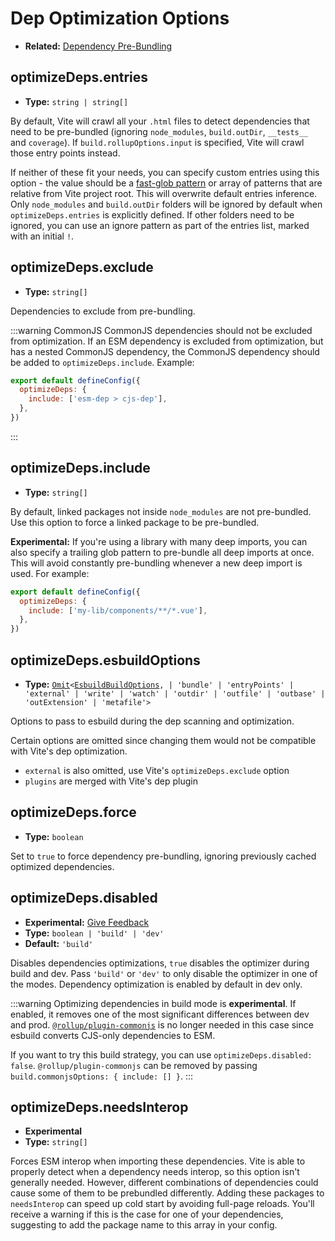 # Dep Optimization Options

- **Related:** [Dependency Pre-Bundling](/guide/dep-pre-bundling)

## optimizeDeps.entries

- **Type:** `string | string[]`

By default, Vite will crawl all your `.html` files to detect dependencies that need to be pre-bundled (ignoring `node_modules`, `build.outDir`, `__tests__` and `coverage`). If `build.rollupOptions.input` is specified, Vite will crawl those entry points instead.

If neither of these fit your needs, you can specify custom entries using this option - the value should be a [fast-glob pattern](https://github.com/mrmlnc/fast-glob#basic-syntax) or array of patterns that are relative from Vite project root. This will overwrite default entries inference. Only `node_modules` and `build.outDir` folders will be ignored by default when `optimizeDeps.entries` is explicitly defined. If other folders need to be ignored, you can use an ignore pattern as part of the entries list, marked with an initial `!`.

## optimizeDeps.exclude

- **Type:** `string[]`

Dependencies to exclude from pre-bundling.

:::warning CommonJS
CommonJS dependencies should not be excluded from optimization. If an ESM dependency is excluded from optimization, but has a nested CommonJS dependency, the CommonJS dependency should be added to `optimizeDeps.include`. Example:

```js
export default defineConfig({
  optimizeDeps: {
    include: ['esm-dep > cjs-dep'],
  },
})
```

:::

## optimizeDeps.include

- **Type:** `string[]`

By default, linked packages not inside `node_modules` are not pre-bundled. Use this option to force a linked package to be pre-bundled.

**Experimental:** If you're using a library with many deep imports, you can also specify a trailing glob pattern to pre-bundle all deep imports at once. This will avoid constantly pre-bundling whenever a new deep import is used. For example:

```js
export default defineConfig({
  optimizeDeps: {
    include: ['my-lib/components/**/*.vue'],
  },
})
```

## optimizeDeps.esbuildOptions

- **Type:** [`Omit`](https://www.typescriptlang.org/docs/handbook/utility-types.html#omittype-keys)`<`[`EsbuildBuildOptions`](https://esbuild.github.io/api/#simple-options)`,
    | 'bundle'
    | 'entryPoints'
    | 'external'
    | 'write'
    | 'watch'
    | 'outdir'
    | 'outfile'
    | 'outbase'
    | 'outExtension'
    | 'metafile'>`


Options to pass to esbuild during the dep scanning and optimization.

Certain options are omitted since changing them would not be compatible with Vite's dep optimization.

- `external` is also omitted, use Vite's `optimizeDeps.exclude` option
- `plugins` are merged with Vite's dep plugin

## optimizeDeps.force

- **Type:** `boolean`

Set to `true` to force dependency pre-bundling, ignoring previously cached optimized dependencies.

## optimizeDeps.disabled

- **Experimental:** [Give Feedback](https://github.com/vitejs/vite/discussions/13839)
- **Type:** `boolean | 'build' | 'dev'`
- **Default:** `'build'`

Disables dependencies optimizations, `true` disables the optimizer during build and dev. Pass `'build'` or `'dev'` to only disable the optimizer in one of the modes. Dependency optimization is enabled by default in dev only.

:::warning
Optimizing dependencies in build mode is **experimental**. If enabled, it removes one of the most significant differences between dev and prod. [`@rollup/plugin-commonjs`](https://github.com/rollup/plugins/tree/master/packages/commonjs) is no longer needed in this case since esbuild converts CJS-only dependencies to ESM.

If you want to try this build strategy, you can use `optimizeDeps.disabled: false`. `@rollup/plugin-commonjs` can be removed by passing `build.commonjsOptions: { include: [] }`.
:::

## optimizeDeps.needsInterop

- **Experimental**
- **Type:** `string[]`

Forces ESM interop when importing these dependencies. Vite is able to properly detect when a dependency needs interop, so this option isn't generally needed. However, different combinations of dependencies could cause some of them to be prebundled differently. Adding these packages to `needsInterop` can speed up cold start by avoiding full-page reloads. You'll receive a warning if this is the case for one of your dependencies, suggesting to add the package name to this array in your config.
